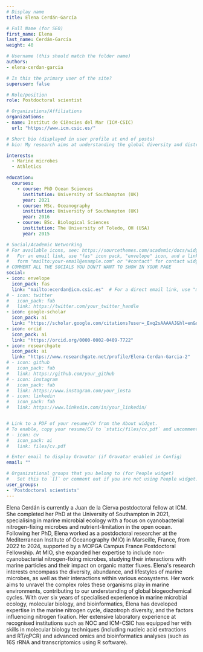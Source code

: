 ```yaml
---
# Display name
title: Elena Cerdán-García

# Full Name (for SEO)
first_name: Elena
last_name: Cerdán-García
weight: 40

# Username (this should match the folder name)
authors:
- elena-cerdan-garcia

# Is this the primary user of the site?
superuser: false

# Role/position
role: Postdoctoral scientist

# Organizations/Affiliations
organizations:
- name: Institut de Ciències del Mar (ICM-CSIC)
  url: "https://www.icm.csic.es/"

# Short bio (displayed in user profile at end of posts)
# bio: My research aims at understanding the global diversity and distribution of eukaryotic and prokaryotic microbes employing curated phylogenetic frameworks focusing on novel environmental taxa.

interests:
  - Marine microbes
  - Athletics

education:
  courses:
    - course: PhD Ocean Sciences
      institution: University of Southampton (UK)
      year: 2021
    - course: MSc. Oceanography
      institution: University of Southampton (UK)
      year: 2016
    - course: BSc. Biological Sciences
      institution: The University of Toledo, OH (USA)
      year: 2015

# Social/Academic Networking
# For available icons, see: https://sourcethemes.com/academic/docs/widgets/#icons
#   For an email link, use "fas" icon pack, "envelope" icon, and a link in the
#   form "mailto:your-email@example.com" or "#contact" for contact widget.
# COMMENT ALL THE SOCIALS YOU DON?T WANT TO SHOW IN YOUR PAGE
social:
- icon: envelope
  icon_pack: fas
  link: "mailto:ecerdan@icm.csic.es"  # For a direct email link, use "mailto:test@example.org".
# - icon: twitter
#   icon_pack: fab
#   link: https://twitter.com/your_twitter_handle
- icon: google-scholar
  icon_pack: ai
  link: "https://scholar.google.com/citations?user=_Exq2sAAAAAJ&hl=en&oi=ao"
- icon: orcid
  icon_pack: ai
  link: "https://orcid.org/0000-0002-0409-7722"
- icon: researchgate
  icon_pack: ai
  link: "https://www.researchgate.net/profile/Elena-Cerdan-Garcia-2"
# - icon: github
#   icon_pack: fab
#   link: https://github.com/your_github
# - icon: instagram
#   icon_pack: fab
#   link: https://www.instagram.com/your_insta
# - icon: linkedin
#   icon_pack: fab
#   link: https://www.linkedin.com/in/your_linkedin/


# Link to a PDF of your resume/CV from the About widget.
# To enable, copy your resume/CV to `static/files/cv.pdf` and uncomment the lines below.
# - icon: cv
#   icon_pack: ai
#   link: files/cv.pdf

# Enter email to display Gravatar (if Gravatar enabled in Config)
email: ""

# Organizational groups that you belong to (for People widget)
#   Set this to `[]` or comment out if you are not using People widget.
user_groups:
- 'Postdoctoral scientists'
---
```

Elena Cerdán is currently a Juan de la Cierva postdoctoral fellow at ICM. She completed her PhD at the University of Southampton in 2021, specialising in marine microbial ecology with a focus on cyanobacterial nitrogen-fixing microbes and nutrient-limitation in the open ocean. Following her PhD, Elena worked as a postdoctoral researcher at the Mediterranean Institute of Oceanography (MIO) in Marseille, France, from 2022 to 2024, supported by a MOPGA Campus France Postdoctoral Fellowship. At MIO, she expanded her expertise to include non-cyanobacterial nitrogen-fixing microbes, studying their interactions with marine particles and their impact on organic matter fluxes. Elena's research interests encompass the diversity, abundance, and lifestyles of marine microbes, as well as their interactions within various ecosystems. Her work aims to unravel the complex roles these organisms play in marine environments, contributing to our understanding of global biogeochemical cycles. With over six years of specialised experience in marine microbial ecology, molecular biology, and bioinformatics, Elena has developed expertise in the marine nitrogen cycle, diazotroph diversity, and the factors influencing nitrogen fixation. Her extensive laboratory experience at recognised institutions such as NOC and ICM-CSIC has equipped her with skills in molecular biology techniques (including nucleic acid extractions and RT/qPCR) and advanced omics and bioinformatics analyses (such as 16S rRNA and transcriptomics using R software).

